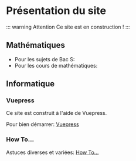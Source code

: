 <link rel="stylesheet" href="https://cdnjs.cloudflare.com/ajax/libs/KaTeX/0.5.1/katex.min.css">

# Présentation du site

::: warning Attention
Ce site est en construction !
:::

## Mathématiques

- Pour les sujets de Bac S: 
- Pour les cours de mathématiques:

## Informatique

### Vuepress
Ce site est construit à l'aide de Vuepress.

Pour bien démarrer: [Vuepress](/docs/informatique/Vuepress/)


### How To...
Astuces diverses et variées: [How To...](/docs/informatique/HowTo/)

